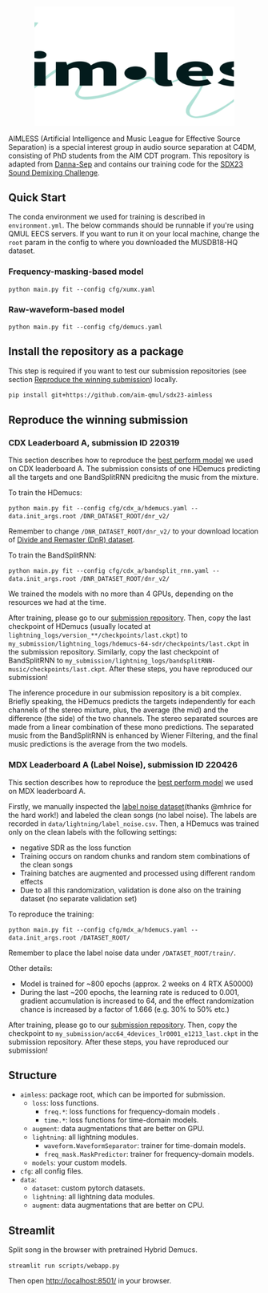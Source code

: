 <div align="center">

<img width="400px" src="docs/aimless-logo-crop.svg">

</div>

AIMLESS (Artificial Intelligence and Music League for Effective Source Separation) is a special interest group in audio source separation at C4DM, consisting of PhD students from the AIM CDT program.
This repository is adapted from [Danna-Sep](https://github.com/yoyololicon/music-demixing-challenge-ismir-2021-entry) and
 contains our training code for the [SDX23 Sound Demixing Challenge](https://www.aicrowd.com/challenges/sound-demixing-challenge-2023).


## Quick Start

The conda environment we used for training is described in `environment.yml`.
The below commands should be runnable if you're using QMUL EECS servers.
If you want to run it on your local machine, change the `root` param in the config to where you downloaded the MUSDB18-HQ dataset.

### Frequency-masking-based model


```commandline
python main.py fit --config cfg/xumx.yaml
```

### Raw-waveform-based model


```commandline
python main.py fit --config cfg/demucs.yaml
```

## Install the repository as a package

This step is required if you want to test our submission repositories (see section [Reproduce the winning submission](#reproduce-the-winning-submission)) locally.
```sh
pip install git+https://github.com/aim-qmul/sdx23-aimless
```

## Reproduce the winning submission

### CDX Leaderboard A, submission ID 220319

This section describes how to reproduce the [best perform model](https://gitlab.aicrowd.com/yoyololicon/cdx-submissions/-/issues/90) we used on CDX leaderboard A.
The submission consists of one HDemucs predicting all the targets and one BandSplitRNN predicitng the music from the mixture.

To train the HDemucs:
```commandline
python main.py fit --config cfg/cdx_a/hdemucs.yaml --data.init_args.root /DNR_DATASET_ROOT/dnr_v2/
```
Remember to change `/DNR_DATASET_ROOT/dnr_v2/` to your download location of [Divide and Remaster (DnR) dataset](https://zenodo.org/record/6949108).

To train the BandSplitRNN:
```commandline
python main.py fit --config cfg/cdx_a/bandsplit_rnn.yaml --data.init_args.root /DNR_DATASET_ROOT/dnr_v2/
```

We trained the models with no more than 4 GPUs, depending on the resources we had at the time.

After training, please go to our [submission repository](https://gitlab.aicrowd.com/yoyololicon/cdx-submissions/).
Then, copy the last checkpoint of HDemucs (usually located at `lightning_logs/version_**/checkpoints/last.ckpt`) to `my_submission/lightning_logs/hdemucs-64-sdr/checkpoints/last.ckpt` in the submission repository.
Similarly, copy the last checkpoint of BandSplitRNN to `my_submission/lightning_logs/bandsplitRNN-music/checkpoints/last.ckpt`.
After these steps, you have reproduced our submission!

The inference procedure in our submission repository is a bit complex.
Briefly speaking, the HDemucs predicts the targets independently for each channels of the stereo mixture, plus, the average (the mid) and the difference (the side) of the two channels.
The stereo separated sources are made from a linear combination of these mono predictions.
The separated music from the BandSplitRNN is enhanced by Wiener Filtering, and the final music predictions is the average from the two models.

### MDX Leaderboard A (Label Noise), submission ID 220426

This section describes how to reproduce the [best perform model](https://gitlab.aicrowd.com/yoyololicon/mdx23-submissions/-/issues/76) we used on MDX leaderboard A.

Firstly, we manually inspected the [label noise dataset](https://www.aicrowd.com/challenges/sound-demixing-challenge-2023/problems/music-demixing-track-mdx-23/dataset_files)(thanks @mhrice for the hard work!) and labeled the clean songs (no label noise).
The labels are recorded in `data/lightning/label_noise.csv`.
Then, a HDemucs was trained only on the clean labels with the following settings:

* negative SDR as the loss function
* Training occurs on random chunks and random stem combinations of the clean songs
* Training batches are augmented and processed using different random effects
* Due to all this randomization, validation is done also on the training dataset (no separate validation set)

To reproduce the training:
```commandline
python main.py fit --config cfg/mdx_a/hdemucs.yaml --data.init_args.root /DATASET_ROOT/
```
Remember to place the label noise data under `/DATASET_ROOT/train/`.

Other details:
* Model is trained for ~800 epochs (approx. 2 weeks on 4 RTX A50000)
* During the last ~200 epochs, the learning rate is reduced to 0.001, gradient accumulation is increased to 64, and the effect randomization chance is increased by a factor of 1.666 (e.g. 30% to 50% etc.)

After training, please go to our [submission repository](https://gitlab.aicrowd.com/yoyololicon/mdx23-submissions/).
Then, copy the checkpoint to `my_submission/acc64_4devices_lr0001_e1213_last.ckpt` in the submission repository.
After these steps, you have reproduced our submission!


## Structure

* `aimless`: package root, which can be imported for submission.
  * `loss`: loss functions.
    * `freq.*`: loss functions for frequency-domain models .
    * `time.*`: loss functions for time-domain models.
  * `augment`: data augmentations that are better on GPU.
  * `lightning`: all lightning modules.
    * `waveform.WaveformSeparator`: trainer for time-domain models.
    * `freq_mask.MaskPredictor`: trainer for frequency-domain models.
  * `models`: your custom models.
* `cfg`: all config files.
* `data`: 
  * `dataset`: custom pytorch datasets.
  * `lightning`: all lightning data modules.
  * `augment`: data augmentations that are better on CPU.

## Streamlit

Split song in the browser with pretrained Hybrid Demucs. 

``` streamlit run scripts/webapp.py ```

Then open [http://localhost:8501/](http://localhost:8501/) in your browser. 



